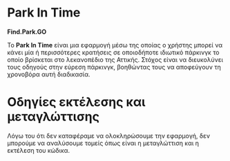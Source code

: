 # **Park In Time**

**Find.Park.GO**

Το **Park In Time** είναι μια εφαρμογή μέσω της οποίας ο χρήστης μπορεί να κάνει μία ή περισσότερες κρατήσεις σε οποιοδήποτε ιδιωτικό πάρκινγκ το οποίο βρίσκεται στο λεκανοπέδιο της Αττικής. Στόχος είναι να διευκολύνει τους οδηγούς στην εύρεση πάρκινγκ, βοηθώντας τους να αποφεύγουν τη χρονοβόρα αυτή διαδικασία.


# **Οδηγίες εκτέλεσης και μεταγλώττισης**

Λόγω του ότι δεν καταφέραμε να ολοκληρώσουμε την εφαρμογή, δεν μπορούμε να αναλύσουμε τομείς όπως είναι η μεταγλώττιση και η εκτέλεση του κώδικα.
